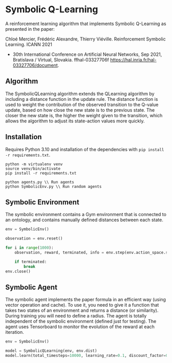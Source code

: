# Symbolic Q-Learning

A reinforcement learning algorithm that implements Symbolic Q-Learning as presented in the paper:

Chloé Mercier, Frédéric Alexandre, Thierry Viéville. Reinforcement Symbolic Learning. ICANN 2021
- 30th International Conference on Artificial Neural Networks, Sep 2021, Bratislava / Virtual, Slovakia.
ffhal-03327706f
https://hal.inria.fr/hal-03327706/document.

## Algorithm

The SymbolicQLearning algorithm extends the QLearning algorithm by including a distance function in the update rule. The distance function is used to weight the contribution of the observed transition to the Q-value update, based on how close the new state is to the previous state. The closer the new state is, the higher the weight given to the transition, which allows the algorithm to adjust its state-action values more quickly.

## Installation

Requires Python 3.10 and installation of the dependencies with `pip install -r requirements.txt`.

```
python -m virtualenv venv
source venv/bin/activate
pip install -r requirements.txt

python agents.py \\ Run agents
python SymbolicEnv.py \\ Run random agents
```

## Symbolic Environment

The symbolic environment contains a Gym environment that is connected to an ontology, and contains manually defined distances between each state. 

```python
env = SymbolicEnv()

observation = env.reset()

for i in range(1000):
    observation, reward, terminated, info = env.step(env.action_space.sample())

    if terminated:
        break
env.close()
```


## Symbolic Agent

The symbolic agent implements the paper formula in an efficient way (using vector operation and cache). To use it, you need to give it a function that takes two states of an environment and returns a distance (or similarity). During training you will need to define a radius. The agent is totally independent of the symbolic environment (defined just for testing). The agent uses Tensorboard to monitor the evolution of the reward at each iteration.

```python
env = SymbolicEnv()

model = SymbolicQLearning(env, env.dist)
model.learn(total_timesteps=10000, learning_rate=0.1, discount_factor=0.5, radius=0.001, log_name=f"runs/symbolic-ql-{r}")
```

